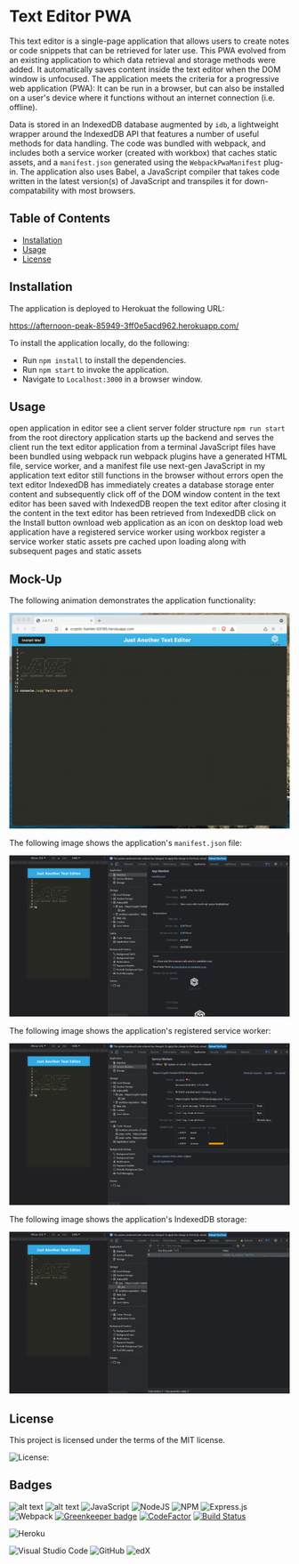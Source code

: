 # Text Editor PWA

This text editor is a single-page application that allows users to create notes or code snippets that can be retrieved for later use. This PWA evolved from an existing application to which data retrieval and storage methods were added. It automatically saves content inside the text editor when the DOM window is unfocused. The application meets the criteria for a progressive web application (PWA):  It can be run in a browser, but can also be installed on a user's device where it functions without an internet connection (i.e. offline). 

Data is stored in an IndexedDB database augmented by `idb`, a lightweight wrapper around the IndexedDB API that features a number of useful methods for data handling. The code was bundled with webpack, and includes both a service worker (created with workbox) that caches static assets, and a `manifest.json` generated using the `WebpackPwaManifest` plug-in. The application also uses Babel, a JavaScript compiler that takes code written in the latest version(s) of JavaScript and transpiles it for down-compatability with most browsers.


## Table of Contents

* [Installation](#installation)
* [Usage](#usage)
* [License](#license)


## Installation

The application is deployed to Herokuat the following URL: 

https://afternoon-peak-85949-3ff0e5acd962.herokuapp.com/


To install the application locally, do the following:
  
* Run `npm install` to install the dependencies. 
* Run `npm start` to invoke the application.
* Navigate to `Localhost:3000` in a browser window.


## Usage

open application in editor
see a client server folder structure
`npm run start` from the root directory
application starts up the backend and serves the client
run the text editor application from a terminal
JavaScript files have been bundled using webpack
run webpack plugins
have a generated HTML file, service worker, and a manifest file
use next-gen JavaScript in my application
text editor still functions in the browser without errors
open the text editor
IndexedDB has immediately creates a database storage
enter content and subsequently click off of the DOM window
content in the text editor has been saved with IndexedDB
reopen the text editor after closing it
the content in the text editor has been retrieved from IndexedDB
click on the Install button
ownload web application as an icon on desktop
load web application
have a registered service worker using workbox
register a service worker
static assets pre cached upon loading along with subsequent pages and static assets


## Mock-Up

The following animation demonstrates the application functionality:

![Demonstration of the finished Module 19 Challenge being used in the browser and then installed.](./Assets/00-demo.gif)

The following image shows the application's `manifest.json` file:

![Demonstration of the finished Module 19 Challenge with a manifest file in the browser.](./Assets/01-manifest.png)

The following image shows the application's registered service worker:

![Demonstration of the finished Module 19 Challenge with a registered service worker in the browser.](./Assets/02-service-worker.png)

The following image shows the application's IndexedDB storage:

![Demonstration of the finished Module 19 Challenge with a IndexedDB storage named 'jate' in the browser.](./Assets/03-idb-storage.png)


## License

 This project is licensed under the terms of the MIT license.

 ![License: ](https://img.shields.io/badge/License-MIT-blueviolet.svg)


## Badges

![alt text](https://img.shields.io/badge/HTML-239120?style=for-the-badge&logo=html5&logoColor=white)  ![alt text]( https://img.shields.io/badge/CSS-239120?&style=for-the-badge&logo=css3&logoColor=white)  ![JavaScript](https://img.shields.io/badge/javascript-%23323330.svg?style=for-the-badge&logo=javascript&logoColor=%23F7DF1E)  ![NodeJS](https://img.shields.io/badge/node.js-6DA55F?style=for-the-badge&logo=node.js&logoColor=white)  ![NPM](https://img.shields.io/badge/NPM-%23CB3837.svg?style=for-the-badge&logo=npm&logoColor=white)  ![Express.js](https://img.shields.io/badge/express.js-%23404d59.svg?style=for-the-badge&logo=express&logoColor=%2361DAFB)  ![Webpack](https://img.shields.io/badge/webpack-%238DD6F9.svg?style=for-the-badge&logo=webpack&logoColor=black)  [![Greenkeeper badge](https://badges.greenkeeper.io/assuncaocharles/ngx-indexed-db.svg)](https://greenkeeper.io/) [![CodeFactor](https://www.codefactor.io/repository/github/assuncaocharles/ngx-indexed-db/badge/master)](https://www.codefactor.io/repository/github/assuncaocharles/ngx-indexed-db/overview/master) [![Build Status](https://travis-ci.com/assuncaocharles/ngx-indexed-db.svg?branch=master)](https://travis-ci.com/assuncaocharles/ngx-indexed-db)

![Heroku](https://img.shields.io/badge/heroku-%23430098.svg?style=for-the-badge&logo=heroku&logoColor=white)

![Visual Studio Code](https://img.shields.io/badge/Visual%20Studio%20Code-0078d7.svg?style=for-the-badge&logo=visual-studio-code&logoColor=white) ![GitHub](https://img.shields.io/badge/github-%23121011.svg?style=for-the-badge&logo=github&logoColor=white)  ![edX](https://img.shields.io/badge/edX-%2302262B.svg?style=for-the-badge&logo=edX&logoColor=white)

